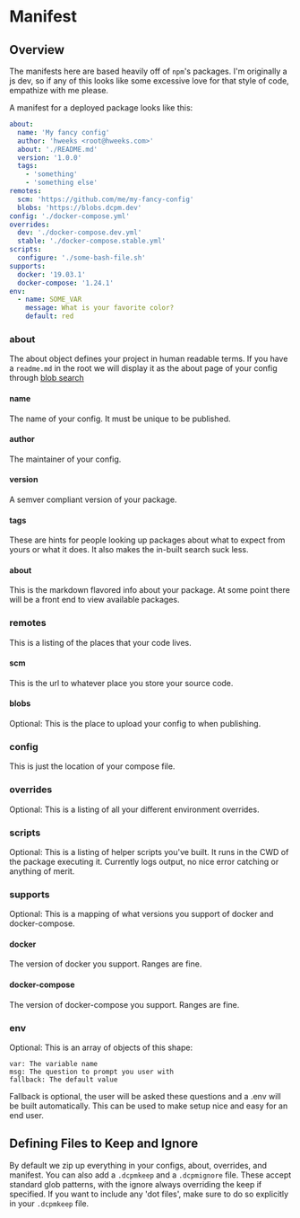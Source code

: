 # Manifest

## Overview

The manifests here are based heavily off of `npm`'s packages. I'm originally a js dev, so if any of this looks like some excessive love for that style of code, empathize with me please.

A manifest for a deployed package looks like this:

```yml
about:
  name: 'My fancy config'
  author: 'hweeks <root@hweeks.com>'
  about: './README.md'
  version: '1.0.0'
  tags:
    - 'something'
    - 'something else'
remotes:
  scm: 'https://github.com/me/my-fancy-config'
  blobs: 'https://blobs.dcpm.dev'
config: './docker-compose.yml'
overrides:
  dev: './docker-compose.dev.yml'
  stable: './docker-compose.stable.yml'
scripts:
  configure: './some-bash-file.sh'
supports:
  docker: '19.03.1'
  docker-compose: '1.24.1'
env:
  - name: SOME_VAR
    message: What is your favorite color?
    default: red
```
### about

The about object defines your project in human readable terms. If you have a `readme.md` in the root we will display it as the about page of your config through [blob search](https://search.dcpm.dev)

#### name

The name of your config. It must be unique to be published.

#### author

The maintainer of your config.

#### version

A semver compliant version of your package.

#### tags

These are hints for people looking up packages about what to expect from yours or what it does. It also makes the in-built search suck less.

#### about

This is the markdown flavored info about your package. At some point there will be a front end to view available packages.

### remotes

This is a listing of the places that your code lives.

#### scm

This is the url to whatever place you store your source code.

#### blobs

Optional: This is the place to upload your config to when publishing.

### config

This is just the location of your compose file.

### overrides

Optional: This is a listing of all your different environment overrides.

### scripts

Optional: This is a listing of helper scripts you've built. It runs in the CWD of the package executing it. Currently logs output, no nice error catching or anything of merit.

### supports

Optional: This is a mapping of what versions you support of docker and docker-compose.

#### docker

The version of docker you support. Ranges are fine.

#### docker-compose

The version of docker-compose you support. Ranges are fine.

### env

Optional: This is an array of objects of this shape:

```
var: The variable name
msg: The question to prompt you user with
fallback: The default value
```

Fallback is optional, the user will be asked these questions and a .env will be built automatically. This can be used to make setup nice and easy for an end user.

## Defining Files to Keep and Ignore

By default we zip up everything in your configs, about, overrides, and manifest. You can also add a `.dcpmkeep` and a `.dcpmignore` file. These accept standard glob patterns, with the ignore always overriding the keep if specified. If you want to include any 'dot files', make sure to do so explicitly in your `.dcpmkeep` file.
